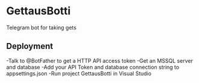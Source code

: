 # GettausBotti
Telegram bot for taking gets

## Deployment
-Talk to @BotFather to get a HTTP API access token
-Get an MSSQL server and database
-Add your API Token and database connection string to appsettings.json
-Run project GettausBotti in Visual Studio